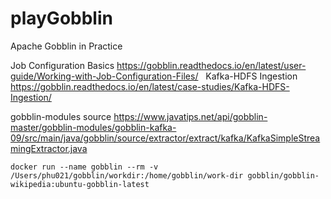 # playGobblin
Apache Gobblin in Practice

Job Configuration Basics
https://gobblin.readthedocs.io/en/latest/user-guide/Working-with-Job-Configuration-Files/
 
Kafka-HDFS Ingestion
https://gobblin.readthedocs.io/en/latest/case-studies/Kafka-HDFS-Ingestion/

gobblin-modules source
https://www.javatips.net/api/gobblin-master/gobblin-modules/gobblin-kafka-09/src/main/java/gobblin/source/extractor/extract/kafka/KafkaSimpleStreamingExtractor.java


```
docker run --name gobblin --rm -v /Users/phu021/gobblin/workdir:/home/gobblin/work-dir gobblin/gobblin-wikipedia:ubuntu-gobblin-latest
```
